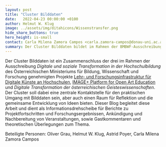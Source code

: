 ```yaml
---
layout: post
title: "Cluster Bilddaten"
date:   2022-04-23 00:00:00 +0100
author: Helmut W. Klug
image: ../assets/img/ditahicons/Wissenstransfer.png
hide_share_buttons: true
hero_height: is-small
contact: Carla Milena Zamora Campos <carla.zamora-campos@donau-uni.ac.at>
summary: Der Cluster Bilddaten bildet im Rahmen der BMBWF-Ausschreibung eine zentrale Anlaufstelle für alle Fragen rund um den Umgang mit Bilddaten. 
---
```


Der Cluster Bilddaten ist ein Zusammenschluss der drei im Rahmen der Ausschreibung *Digitale und soziale Transformation in der Hochschulbildung* des Österreichischen Ministeriums für Bildung, Wissenschaft und Forschung genehmigten Projekte [Lehr- und Forschungsinfrastruktur für Digitale Künste an Hochschulen](https://bilddaten.hypotheses.org/lehr-und-forschungsinfrastruktur-fuer-digitale-kuenste-an-hochschulen-lefo), [IMAGE+ Platform for Open Art Education](http://bilddaten.hypotheses.org/image-platform-for-open-art-education) und *Digitale Transformation der österreichischen Geisteswissenschaften*. Der Cluster soll dabei eine zentrale Kontaktstelle für den praktischen Umgang mit Bilddaten sein, aber auch einen Raum für Reflektion und die gemeinsame Entwicklung von Ideen bieten. Dieser Blog begleitet diese Arbeit und dient als Informationsdrehscheibe für Berichte zu Projektfortschritten und Forschungsergebnissen, Ankündigung und Nachbereitung von Veranstaltungen, sowie Gastkommentaren und theoretischen Überlegungen zum Thema.

Beteiligte Personen: Oliver Grau, Helmut W. Klug, Astrid Poyer, Carla Milena Zamora Campos
